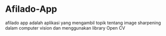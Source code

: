 # Afilado-App
afilado app adalah aplikasi yang mengambil topik tentang image sharpening dalam computer vision dan menggunakan library Open CV
